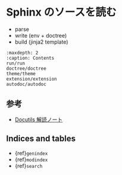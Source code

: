 # Sphinx のソースを読む

* parse
* write (env + doctree)
* build (jinja2 template)

```{toctree}
:maxdepth: 2
:caption: Contents
run/run
doctree/doctree
theme/theme
extension/extension
autodoc/autodoc
```

## 参考

* [Docutils 解読ノート](https://showa-yojyo.github.io/notebook/python-docutils/index.html)

## Indices and tables

-   {ref}`genindex`
-   {ref}`modindex`
-   {ref}`search`
